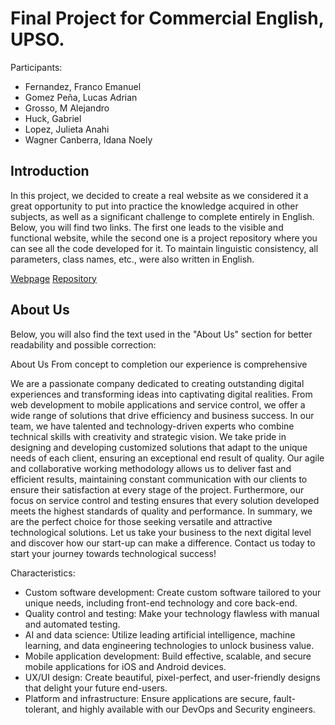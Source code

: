 # Final Project for Commercial English, UPSO.

Participants:
* Fernandez, Franco Emanuel
* Gomez Peña, Lucas Adrian
* Grosso, M Alejandro
* Huck, Gabriel
* Lopez, Julieta Anahi
* Wagner Canberra, Idana Noely

## Introduction
In this project, we decided to create a real website as we considered it a great opportunity to put into practice the knowledge acquired in other subjects, as well as a significant challenge to complete entirely in English.
Below, you will find two links. The first one leads to the visible and functional website, while the second one is a project repository where you can see all the code developed for it. To maintain linguistic consistency, all parameters, class names, etc., were also written in English.

[Webpage]()
[Repository]()

## About Us
Below, you will also find the text used in the "About Us" section for better readability and possible correction:


About Us
From concept to completion our experience is comprehensive

We are a passionate company dedicated to creating outstanding digital experiences and transforming ideas into captivating digital realities. From web development to mobile applications and service control, we offer a wide range of solutions that drive efficiency and business success.
In our team, we have talented and technology-driven experts who combine technical skills with creativity and strategic vision. We take pride in designing and developing customized solutions that adapt to the unique needs of each client, ensuring an exceptional end result of quality.
Our agile and collaborative working methodology allows us to deliver fast and efficient results, maintaining constant communication with our clients to ensure their satisfaction at every stage of the project.
Furthermore, our focus on service control and testing ensures that every solution developed meets the highest standards of quality and performance.
In summary, we are the perfect choice for those seeking versatile and attractive technological solutions. Let us take your business to the next digital level and discover how our start-up can make a difference. Contact us today to start your journey towards technological success!

Characteristics:
* Custom software development: Create custom software tailored to your unique needs, including front-end technology and core back-end.
* Quality control and testing: Make your technology flawless with manual and automated testing.
* AI and data science: Utilize leading artificial intelligence, machine learning, and data engineering technologies to unlock business value.
* Mobile application development: Build effective, scalable, and secure mobile applications for iOS and Android devices.
* UX/UI design: Create beautiful, pixel-perfect, and user-friendly designs that delight your future end-users.
* Platform and infrastructure: Ensure applications are secure, fault-tolerant, and highly available with our DevOps and Security engineers.
